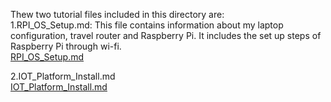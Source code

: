 Thew two tutorial files included in this directory are:<br/>
1.RPI_OS_Setup.md: This file contains information about my laptop configuration, travel router and Raspberry Pi. It includes the set up steps of 
  Raspberry Pi through wi-fi.<br/>
  [RPI_OS_Setup.md](/RPI_Setup/RPI_OS_Setup.md)<br/>

2.IOT_Platform_Install.md<br/>
[IOT_Platform_Install.md](/RPI_Setup/IOT_Platform_Install.md)
